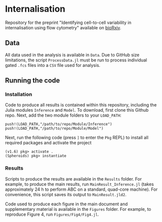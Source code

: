 # Internalisation

Repository for the preprint "Identifying cell-to-cell variability in internalisation using flow cytometry" available on [bioRxiv](https://www.biorxiv.org/content/10.1101/2021.11.24.469957v1).

## Data

All data used in the analysis is available in `Data`. Due to GitHub size limitations, the script `ProcessData.jl` must be run to process individual gated `.fcs` files into a `CSV` file used for analysis.


## Running the code
 
### Installation

Code to produce all results is contained within this repository, including the Julia modules `Inference` and `Model`. To download, first clone this Github repo. Next, add the two module folders to your `LOAD_PATH`:
```
push!(LOAD_PATH,"/path/to/repo/Module/Inference")
push!(LOAD_PATH,"/path/to/repo/Module/Model")
```
Next, run the following code (press `]` to enter the `Pkg` REPL) to install all required packages and activate the project
```
(v1.6) pkg> activate .
(Spheroids) pkg> instantiate
```

### Results

Scripts to produce the results are available in the `Results` folder. For example, to produce the main results, run `MainResult_Inference.jl` (takes approximately 24 h to perform ABC on a standard, quad-core machine). For convenience, this script saves its output to `MainResult.jld2`.

Code used to produce each figure in the main document and supplementary material is available in the `Figures` folder. For example, to reproduce Figure 4, run `Figures/Fig4/Fig4.jl`.
